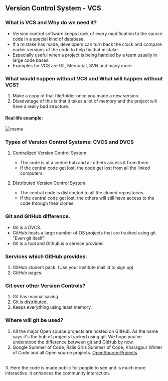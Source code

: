 ## Version Control System - VCS

### What is VCS and Why do we need it?

* Version control software keeps track of every modification to the source code in a special kind of database.
* If a mistake has made, developers can turn back the clock and compare earlier versions of the code to help fix that mistake.
* Especially useful when a project is being handled by a team usually in large code bases.
* Examples for VCS are Git, Mercurial, SVN and many more.


### What would happen without VCS and What will happen without VCS?

1. Make a copy of that file/folder once you made a new version.
2. Disadvatage of this is that it takes a lot of memory and the project will have a really bad structure.

#### Real life example:

![meme](https://i.imgur.com/m3g6Plx.png)


### Types of Version Control Systems: CVCS and DVCS

1. Centralized Version Control System
	* The code is at a centre hub and all others access it from there.
	* If the central code get lost, the code get lost from all the linked computers.

2. Distributed Version Control System.
	* The central code is distributed  to all the cloned repositories.
	* If the central code get lost, the others will still have access to the code through their clones.

### Git and GitHub difference.

* Git is a DVCS.
* GitHub hosts a large number of OS projects that are tracked using git. "Even git itself".
* Git is a tool and Github is a service provider. 

### Services which GitHub provides:

1. GitHub student pack. (Use your institute mail id to sign up)
2. GitHub pages. 


### Git over other Version Controls?

1. Git has manual saving.
2. Git is distributed.
3. Keeps everything using least memory.

### Where will git be used?

1. All the major Open source projects are hosted on GitHub. As the name says it's the hub of projects tracked using git. We hope you've understood the difference between git and GitHub by now.
2. Google Summer of Code, Rails Girls Summer of Code, Kharagpur Winter of Code and all Open source projects.
[OpenSource-Projects](https://github.com/tapasweni-pathak/SOC-Programs)
<br/>
3. Here the code is made public for people to see and is much more interactive. It enhances the community interaction.
